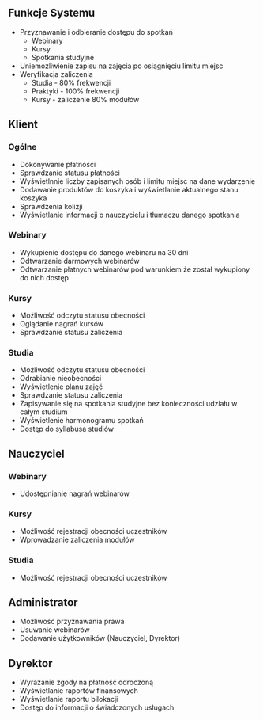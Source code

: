 ## Funkcje Systemu
- Przyznawanie i odbieranie dostępu do spotkań
    - Webinary
    - Kursy
    - Spotkania studyjne
- Uniemożliwienie zapisu na zajęcia po osiągnięciu limitu miejsc
- Weryfikacja zaliczenia
    - Studia - 80% frekwencji
    - Praktyki - 100% frekwencji
    - Kursy - zaliczenie 80% modułów

 



## Klient

### Ogólne
- Dokonywanie płatności
- Sprawdzanie statusu płatności
- Wyświetlnnie liczby zapisanych osób i limitu miejsc na dane wydarzenie 
- Dodawanie produktów do koszyka i wyświetlanie aktualnego stanu koszyka
- Sprawdzenia kolizji
- Wyświetlanie informacji o nauczycielu i tłumaczu danego spotkania

### Webinary
- Wykupienie dostępu do danego webinaru na 30 dni
- Odtwarzanie darmowych webinarów 
- Odtwarzanie płatnych webinarów pod warunkiem że został wykupiony do nich dostęp 

### Kursy
- Możliwość odczytu statusu obecności
- Oglądanie nagrań kursów
- Sprawdzanie statusu zaliczenia

### Studia
- Możliwość odczytu statusu obecności
- Odrabianie nieobecności
- Wyświetlenie planu zajęć
- Sprawdzanie statusu zaliczenia
- Zapisywanie się na spotkania studyjne bez konieczności udziału w całym studium
- Wyświetlenie harmonogramu spotkań
- Dostęp do syllabusa studiów




## Nauczyciel



### Webinary
- Udostępnianie nagrań webinarów


### Kursy
- Możliwość rejestracji obecności uczestników
- Wprowadzanie zaliczenia modułów



### Studia
- Możliwość rejestracji obecności uczestników


## Administrator
- Możliwość przyznawania prawa
- Usuwanie webinarów
- Dodawanie użytkowników (Nauczyciel, Dyrektor)

## Dyrektor
- Wyrażanie zgody na płatność odroczoną
- Wyświetlanie raportów finansowych
- Wyświetlanie raportu bilokacji
- Dostęp do informacji o świadczonych usługach



